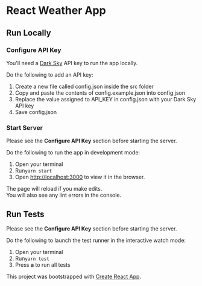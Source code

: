 # React Weather App

## Run Locally

### Configure API Key
You'll need a [Dark Sky](https://darksky.net/dev/) API key to run the app locally. 

Do the following to add an API key:

1. Create a new file called config.json inside the src folder
2. Copy and paste the contents of config.example.json into config.json
3. Replace the value assigned to API_KEY in config.json with your Dark Sky API key 
4. Save config.json

### Start Server
Please see  the **Configure API Key** section before starting the server.

Do the following to run the app in development mode:

1. Open your terminal
2. Run```yarn start```
3. Open [http://localhost:3000](http://localhost:3000) to view it in the browser.

The page will reload if you make edits.<br>
You will also see any lint errors in the console.

## Run Tests

Please see  the **Configure API Key** section before starting the server.

Do the following to launch the test runner in the interactive watch mode:

1. Open your terminal
2. Run```yarn test```
3. Press **a** to run all tests

This project was bootstrapped with [Create React App](https://github.com/facebookincubator/create-react-app).
